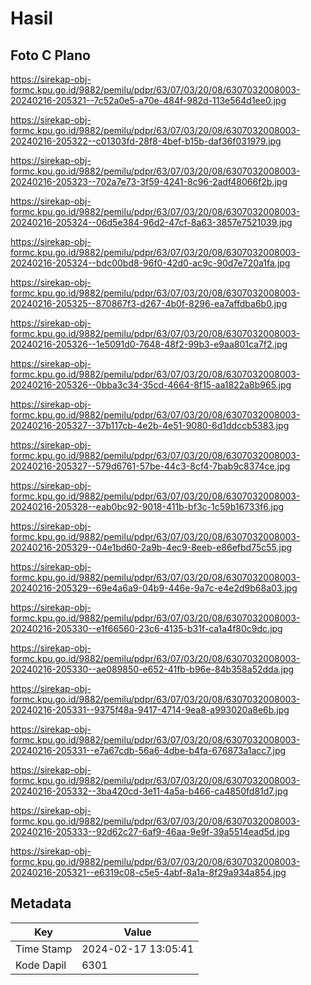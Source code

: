 # Hasil

## Foto C Plano

https://sirekap-obj-formc.kpu.go.id/9882/pemilu/pdpr/63/07/03/20/08/6307032008003-20240216-205321--7c52a0e5-a70e-484f-982d-113e564d1ee0.jpg

https://sirekap-obj-formc.kpu.go.id/9882/pemilu/pdpr/63/07/03/20/08/6307032008003-20240216-205322--c01303fd-28f8-4bef-b15b-daf36f031979.jpg

https://sirekap-obj-formc.kpu.go.id/9882/pemilu/pdpr/63/07/03/20/08/6307032008003-20240216-205323--702a7e73-3f59-4241-8c96-2adf48066f2b.jpg

https://sirekap-obj-formc.kpu.go.id/9882/pemilu/pdpr/63/07/03/20/08/6307032008003-20240216-205324--06d5e384-96d2-47cf-8a63-3857e7521039.jpg

https://sirekap-obj-formc.kpu.go.id/9882/pemilu/pdpr/63/07/03/20/08/6307032008003-20240216-205324--bdc00bd8-96f0-42d0-ac9c-90d7e720a1fa.jpg

https://sirekap-obj-formc.kpu.go.id/9882/pemilu/pdpr/63/07/03/20/08/6307032008003-20240216-205325--870867f3-d267-4b0f-8296-ea7affdba6b0.jpg

https://sirekap-obj-formc.kpu.go.id/9882/pemilu/pdpr/63/07/03/20/08/6307032008003-20240216-205326--1e5091d0-7648-48f2-99b3-e9aa801ca7f2.jpg

https://sirekap-obj-formc.kpu.go.id/9882/pemilu/pdpr/63/07/03/20/08/6307032008003-20240216-205326--0bba3c34-35cd-4664-8f15-aa1822a8b965.jpg

https://sirekap-obj-formc.kpu.go.id/9882/pemilu/pdpr/63/07/03/20/08/6307032008003-20240216-205327--37b117cb-4e2b-4e51-9080-6d1ddccb5383.jpg

https://sirekap-obj-formc.kpu.go.id/9882/pemilu/pdpr/63/07/03/20/08/6307032008003-20240216-205327--579d6761-57be-44c3-8cf4-7bab9c8374ce.jpg

https://sirekap-obj-formc.kpu.go.id/9882/pemilu/pdpr/63/07/03/20/08/6307032008003-20240216-205328--eab0bc92-9018-411b-bf3c-1c59b16733f6.jpg

https://sirekap-obj-formc.kpu.go.id/9882/pemilu/pdpr/63/07/03/20/08/6307032008003-20240216-205329--04e1bd60-2a9b-4ec9-8eeb-e86efbd75c55.jpg

https://sirekap-obj-formc.kpu.go.id/9882/pemilu/pdpr/63/07/03/20/08/6307032008003-20240216-205329--69e4a6a9-04b9-446e-9a7c-e4e2d9b68a03.jpg

https://sirekap-obj-formc.kpu.go.id/9882/pemilu/pdpr/63/07/03/20/08/6307032008003-20240216-205330--e1f66560-23c6-4135-b31f-ca1a4f80c9dc.jpg

https://sirekap-obj-formc.kpu.go.id/9882/pemilu/pdpr/63/07/03/20/08/6307032008003-20240216-205330--ae089850-e652-41fb-b96e-84b358a52dda.jpg

https://sirekap-obj-formc.kpu.go.id/9882/pemilu/pdpr/63/07/03/20/08/6307032008003-20240216-205331--9375f48a-9417-4714-9ea8-a993020a8e6b.jpg

https://sirekap-obj-formc.kpu.go.id/9882/pemilu/pdpr/63/07/03/20/08/6307032008003-20240216-205331--e7a67cdb-56a6-4dbe-b4fa-676873a1acc7.jpg

https://sirekap-obj-formc.kpu.go.id/9882/pemilu/pdpr/63/07/03/20/08/6307032008003-20240216-205332--3ba420cd-3e11-4a5a-b466-ca4850fd81d7.jpg

https://sirekap-obj-formc.kpu.go.id/9882/pemilu/pdpr/63/07/03/20/08/6307032008003-20240216-205333--92d62c27-6af9-46aa-9e9f-39a5514ead5d.jpg

https://sirekap-obj-formc.kpu.go.id/9882/pemilu/pdpr/63/07/03/20/08/6307032008003-20240216-205321--e6319c08-c5e5-4abf-8a1a-8f29a934a854.jpg


## Metadata

| Key        | Value               |
| ---------- | ------------------- |
| Time Stamp | 2024-02-17 13:05:41 |
| Kode Dapil | 6301                |



